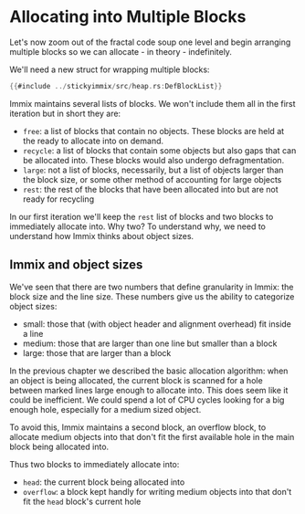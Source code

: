 # Allocating into Multiple Blocks

Let's now zoom out of the fractal code soup one level and begin arranging multiple
blocks so we can allocate - in theory - indefinitely.

We'll need a new struct for wrapping multiple blocks:

```rust
{{#include ../stickyimmix/src/heap.rs:DefBlockList}}
```

Immix maintains several lists of blocks. We won't include them all in the first
iteration but in short they are:

* `free`: a list of blocks that contain no objects. These blocks are held at the
  ready to allocate into on demand.
* `recycle`: a list of blocks that contain some objects but also gaps that can
  be allocated into. These blocks would also undergo defragmentation.
* `large`: not a list of blocks, necessarily, but a list of objects larger than
  the block size, or some other method of accounting for large objects
* `rest`: the rest of the blocks that have been allocated into but are not
  ready for recycling

In our first iteration we'll keep the `rest` list of blocks and two blocks to
immediately allocate into. Why two? To understand why, we need to understand
how Immix thinks about object sizes.

## Immix and object sizes

We've seen that there are two numbers that define granularity in Immix: the
block size and the line size.  These numbers give us the ability to categorize
object sizes:

* small: those that (with object header and alignment overhead) fit inside a
  line
* medium: those that are larger than one line but smaller than a block
* large: those that are larger than a block

In the previous chapter we described the basic allocation algorithm: when
an object is being allocated, the current block is scanned for a hole between
marked lines large enough to allocate into. This does seem like it could
be inefficient. We could spend a lot of CPU cycles looking for a big enough
hole, especially for a medium sized object.

To avoid this, Immix maintains a second block, an overflow block, to allocate
medium objects into that don't fit the first available hole in the
main block being allocated into.

Thus two blocks to immediately allocate into:

* `head`: the current block being allocated into
* `overflow`: a block kept handly for writing medium objects into that don't
  fit the `head` block's current hole
